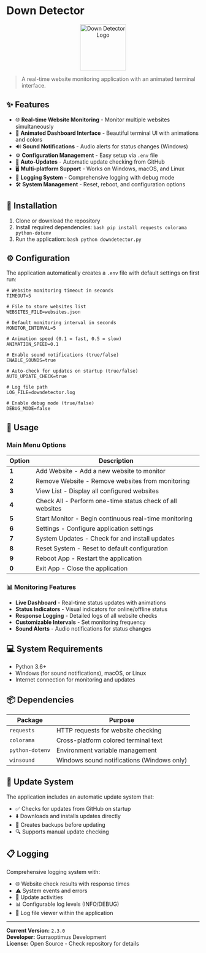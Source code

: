 # Down Detector

<p align="center">
    <img src="https://via.placeholder.com/120x120/4CAF50/FFFFFF?text=DD" alt="Down Detector Logo" width="120" height="120">
</p>

> A real-time website monitoring application with an animated terminal interface.

## ✨ Features

- 🌐 **Real-time Website Monitoring** - Monitor multiple websites simultaneously
- 🎨 **Animated Dashboard Interface** - Beautiful terminal UI with animations and colors
- 🔊 **Sound Notifications** - Audio alerts for status changes (Windows)
- ⚙️ **Configuration Management** - Easy setup via `.env` file
- 🔄 **Auto-Updates** - Automatic update checking from GitHub
- 🖥️ **Multi-platform Support** - Works on Windows, macOS, and Linux
- 📝 **Logging System** - Comprehensive logging with debug mode
- 🛠️ **System Management** - Reset, reboot, and configuration options

## 🚀 Installation

1. Clone or download the repository
2. Install required dependencies:
        ```bash
        pip install requests colorama python-dotenv
        ```
3. Run the application:
        ```bash
        python downdetector.py
        ```

## ⚙️ Configuration

The application automatically creates a `.env` file with default settings on first run:

```env
# Website monitoring timeout in seconds
TIMEOUT=5

# File to store websites list
WEBSITES_FILE=websites.json

# Default monitoring interval in seconds
MONITOR_INTERVAL=5

# Animation speed (0.1 = fast, 0.5 = slow)
ANIMATION_SPEED=0.1

# Enable sound notifications (true/false)
ENABLE_SOUNDS=true

# Auto-check for updates on startup (true/false)
AUTO_UPDATE_CHECK=true

# Log file path
LOG_FILE=downdetector.log

# Enable debug mode (true/false)
DEBUG_MODE=false
```

## 📖 Usage

### Main Menu Options

| Option | Description |
|--------|-------------|
| **1** | Add Website - Add a new website to monitor |
| **2** | Remove Website - Remove websites from monitoring |
| **3** | View List - Display all configured websites |
| **4** | Check All - Perform one-time status check of all websites |
| **5** | Start Monitor - Begin continuous real-time monitoring |
| **6** | Settings - Configure application settings |
| **7** | System Updates - Check for and install updates |
| **8** | Reset System - Reset to default configuration |
| **9** | Reboot App - Restart the application |
| **0** | Exit App - Close the application |

### 📊 Monitoring Features

- **Live Dashboard** - Real-time status updates with animations
- **Status Indicators** - Visual indicators for online/offline status
- **Response Logging** - Detailed logs of all website checks
- **Customizable Intervals** - Set monitoring frequency
- **Sound Alerts** - Audio notifications for status changes

## 💻 System Requirements

- Python 3.6+
- Windows (for sound notifications), macOS, or Linux
- Internet connection for monitoring and updates

## 📦 Dependencies

| Package | Purpose |
|---------|---------|
| `requests` | HTTP requests for website checking |
| `colorama` | Cross-platform colored terminal text |
| `python-dotenv` | Environment variable management |
| `winsound` | Windows sound notifications (Windows only) |

## 🔄 Update System

The application includes an automatic update system that:
- ✅ Checks for updates from GitHub on startup
- ⬇️ Downloads and installs updates directly
- 💾 Creates backups before updating
- 🔍 Supports manual update checking

## 📋 Logging

Comprehensive logging system with:
- 🌐 Website check results with response times
- ⚠️ System events and errors
- 🔄 Update activities
- 📊 Configurable log levels (INFO/DEBUG)
- 📖 Log file viewer within the application

---

**Current Version:** `2.3.0`  
**Developer:** Gurraoptimus Development  
**License:** Open Source - Check repository for details